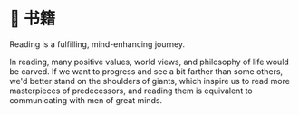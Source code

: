 # 📘 书籍

Reading is a fulfilling, mind-enhancing journey. 

In reading, many positive values, world views, and philosophy of life would be carved.
 If we want to progress and see a bit farther than some others, we'd better stand on the shoulders of giants, which inspire us to read more masterpieces of predecessors, and reading them is equivalent to communicating with men of great minds.








